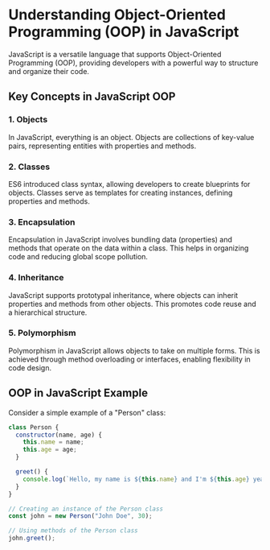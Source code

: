# Understanding Object-Oriented Programming (OOP) in JavaScript

JavaScript is a versatile language that supports Object-Oriented Programming (OOP), providing developers with a powerful way to structure and organize their code.

## Key Concepts in JavaScript OOP

### 1. Objects

In JavaScript, everything is an object. Objects are collections of key-value pairs, representing entities with properties and methods.

### 2. Classes

ES6 introduced class syntax, allowing developers to create blueprints for objects. Classes serve as templates for creating instances, defining properties and methods.

### 3. Encapsulation

Encapsulation in JavaScript involves bundling data (properties) and methods that operate on the data within a class. This helps in organizing code and reducing global scope pollution.

### 4. Inheritance

JavaScript supports prototypal inheritance, where objects can inherit properties and methods from other objects. This promotes code reuse and a hierarchical structure.

### 5. Polymorphism

Polymorphism in JavaScript allows objects to take on multiple forms. This is achieved through method overloading or interfaces, enabling flexibility in code design.

## OOP in JavaScript Example

Consider a simple example of a "Person" class:

```javascript
class Person {
  constructor(name, age) {
    this.name = name;
    this.age = age;
  }

  greet() {
    console.log(`Hello, my name is ${this.name} and I'm ${this.age} years old.`);
  }
}

// Creating an instance of the Person class
const john = new Person("John Doe", 30);

// Using methods of the Person class
john.greet();
